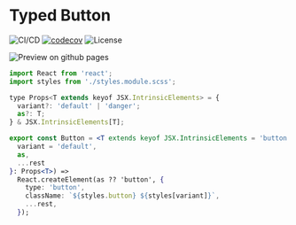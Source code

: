 # Typed Button

![CI/CD](https://github.com/dimireme/typed-button/workflows/deploy-to-github-pages/badge.svg)
[![codecov](https://codecov.io/gh/dimireme/typed-button/branch/main/graph/badge.svg)](https://codecov.io/gh/dimireme/typed-button)
![License](https://img.shields.io/github/license/dimireme/typed-button)

![Preview on github pages](https://dimireme.github.io/typed-button/)

```jsx
import React from 'react';
import styles from './styles.module.scss';

type Props<T extends keyof JSX.IntrinsicElements> = {
  variant?: 'default' | 'danger';
  as?: T;
} & JSX.IntrinsicElements[T];

export const Button = <T extends keyof JSX.IntrinsicElements = 'button'>({
  variant = 'default',
  as,
  ...rest
}: Props<T>) =>
  React.createElement(as ?? 'button', {
    type: 'button',
    className: `${styles.button} ${styles[variant]}`,
    ...rest,
  });

```
